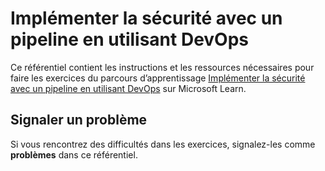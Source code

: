 # Implémenter la sécurité avec un pipeline en utilisant DevOps

Ce référentiel contient les instructions et les ressources nécessaires pour faire les exercices du parcours d’apprentissage [Implémenter la sécurité avec un pipeline en utilisant DevOps](https://learn.microsoft.com/training/paths/implement-security-through-pipeline-using-devops/) sur Microsoft Learn.

## Signaler un problème

Si vous rencontrez des difficultés dans les exercices, signalez-les comme **problèmes** dans ce référentiel.
